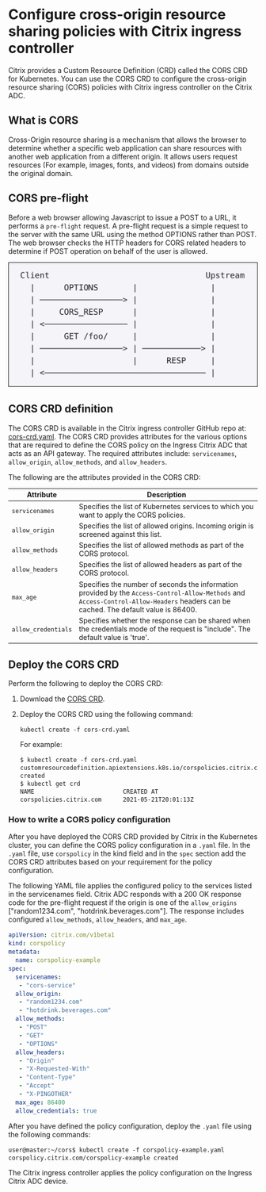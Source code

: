# Configure cross-origin resource sharing policies with Citrix ingress controller

Citrix provides a Custom Resource Definition (CRD) called the CORS CRD for Kubernetes. You can use the CORS CRD to configure the cross-origin resource sharing (CORS) policies with Citrix ingress controller on the Citrix ADC.

## What is CORS

Cross-Origin resource sharing is a mechanism that allows the browser to determine whether a specific web application can share resources with another web application from a different origin. It allows users request resources (For example, images, fonts, and videos) from domains outside the original domain.

## CORS pre-flight

Before a web browser allowing Javascript to issue a POST to a URL, it performs a `pre-flight` request. A pre-flight request is a simple request to the server with the same URL using the method OPTIONS rather than POST. The web browser checks the HTTP headers for CORS related headers to determine if POST operation on behalf of the user is allowed.

  ![CORS request](../media/cors-api.png)

## CORS CRD definition

The CORS CRD is available in the Citrix ingress controller GitHub repo at: [cors-crd.yaml](https://raw.githubusercontent.com/citrix/citrix-k8s-ingress-controller/master/crd/cors/cors-crd.yaml). The CORS CRD provides attributes for the various options that are required to define the CORS policy on the Ingress Citrix ADC that acts as an API gateway. The required attributes include: `servicenames`, `allow_origin`, `allow_methods`, and `allow_headers`.

The following are the attributes provided in the CORS CRD:

| Attribute | Description |
| --------- | ----------- |
| `servicenames` | Specifies the list of Kubernetes services to which you want to apply the CORS policies.|
| `allow_origin` | Specifies the list of allowed origins. Incoming origin is screened against this list.|
|`allow_methods`| Specifies the list of allowed methods as part of the CORS protocol.|
| `allow_headers`| Specifies the list of allowed headers as part of the CORS protocol.|
|`max_age`| Specifies the number of seconds the information provided by the `Access-Control-Allow-Methods` and `Access-Control-Allow-Headers` headers can be cached. The default value is 86400.|
| `allow_credentials` |Specifies whether the response can be shared when the credentials mode of the request is "include". The default value is 'true'.|

## Deploy the CORS CRD

Perform the following to deploy the CORS CRD:

1.  Download the [CORS CRD](https://github.com/netscaler/netscaler-k8s-ingress-controller/blob/master/crd/cors/cors-crd.yaml).

2.  Deploy the CORS CRD using the following command:

        kubectl create -f cors-crd.yaml

    For example:

        $ kubectl create -f cors-crd.yaml
        customresourcedefinition.apiextensions.k8s.io/corspolicies.citrix.com created
        $ kubectl get crd
        NAME                         CREATED AT
        corspolicies.citrix.com      2021-05-21T20:01:13Z

### How to write a CORS policy configuration

After you have deployed the CORS CRD provided by Citrix in the Kubernetes cluster, you can define the CORS policy configuration in a `.yaml` file. In the `.yaml` file, use `corspolicy` in the kind field and in the `spec` section add the CORS CRD attributes based on your requirement for the policy configuration.

The following YAML file applies the configured policy to the services listed in the servicenames field. Citrix ADC responds with a 200 OK response code for the pre-flight request if the origin is one of the `allow_origins` ["random1234.com", "hotdrink.beverages.com"]. The response includes configured `allow_methods`, `allow_headers`, and `max_age`.

```yml
apiVersion: citrix.com/v1beta1
kind: corspolicy
metadata:
  name: corspolicy-example
spec:
  servicenames:
   - "cors-service"
  allow_origin:
   - "random1234.com"
   - "hotdrink.beverages.com"
  allow_methods:
   - "POST"
   - "GET"
   - "OPTIONS"
  allow_headers:
   - "Origin"
   - "X-Requested-With"
   - "Content-Type"
   - "Accept"
   - "X-PINGOTHER"
  max_age: 86400
  allow_credentials: true
```
After you have defined the policy configuration, deploy the `.yaml` file using the following commands:

    user@master:~/cors$ kubectl create -f corspolicy-example.yaml
    corspolicy.citrix.com/corspolicy-example created

The Citrix ingress controller applies the policy configuration on the Ingress Citrix ADC device.